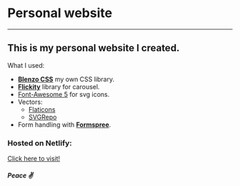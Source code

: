 # Personal website

---

## This is my personal website I created.

What I used:

- **[Blenzo CSS](https://github.com/FaraazKhhan/blenzo-css)** my own CSS library.
- **[Flickity](https://flickity.metafizzy.co/)** library for carousel.
- [Font-Awesome 5](https://fontawesome.com) for svg icons.
- Vectors:
  - [Flaticons](https://flaticons.com)
  - [SVGRepo](https://svgrepo.com)
- Form handling with **[Formspree](https://formspree.io/)**.

### Hosted on Netlify:

[Click here to visit!](https://faraazy.netlify.app)

##### Peace ✌

